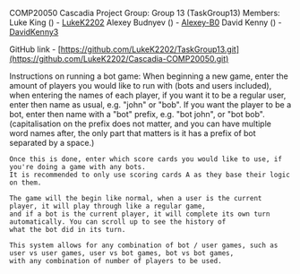 COMP20050 Cascadia Project
Group: Group 13 (TaskGroup13)
Members:    Luke King () -      [LukeK2202](https://github.com/LukeK2202)
            Alexey Budnyev () - [Alexey-B0](https://github.com/Alexey-B0)
            David Kenny () -    [DavidKenny3](https://github.com/DavidKenny3)

GitHub link - [https://github.com/LukeK2202/TaskGroup13.git](https://github.com/LukeK2202/Cascadia-COMP20050.git)

Instructions on running a bot game:
    When beginning a new game, enter the amount of players you would like to run with
    (bots and users included), when entering the names of each player, if you want it
    to be a regular user, enter then name as usual, e.g. "john" or "bob". If you want the
    player to be a bot, enter then name with a "bot" prefix, e.g. "bot john", or "bot bob".
    (capitalisation on the prefix does not matter, and you can have multiple word names after, the
    only part that matters is it has a prefix of bot separated by a space.)
    
    Once this is done, enter which score cards you would like to use, if you're doing a game with any bots.
    It is recommended to only use scoring cards A as they base their logic on them.

    The game will the begin like normal, when a user is the current player, it will play through like a regular game, 
    and if a bot is the current player, it will complete its own turn automatically. You can scroll up to see the history of
    what the bot did in its turn.

    This system allows for any combination of bot / user games, such as user vs user games, user vs bot games, bot vs bot games, 
    with any combination of number of players to be used.
